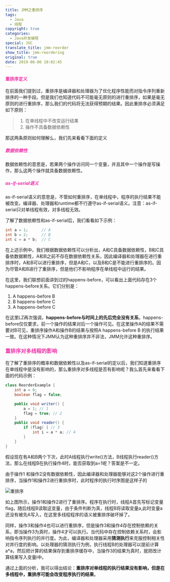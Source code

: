 ```yaml
---
title: JMM之重排序
tags:
  - Java
  - 线程
copyright: true
categories:
  - Java并发编程
special: JUC
translate_title: jmm-reorder
show_title: jmm-reordering
original: true
date: 2019-06-06 10:02:45
---
```


#### <font color="#EE30A7">重排序定义</font>

在前面我们提到过，重排序是编译器和处理器为了优化程序性能而对指令序列重新排序的一种手段。但是我们也知道代码不可能毫无原则的进行重排序，如果是毫无原则的进行重排序，那么我们的代码将无法获得预期的结果。因此重排序必须满足如下原则：

> 1. 在单线程中不改变运行结果
> 2. 操作不具备数据依赖性

那这两条原则如何理解么，我们先来看看下面的定义

##### <font color="#EE30A7">数据依赖性</font>

数据依赖性的意思是，若果两个操作访问同一个变量，并且其中一个操作是写操作，那么这两个操作就具备数据依赖性。

##### <font color="#EE30A7">as-if-serial语义</font>

 as-if-serial语义的意思是，不管如何重排序，在单线程中，程序的执行结果不能被改变。编译器、处理器和runtime都不行遵守as-if-serial语义。注意：as-if-serial只对单线程有效，对多线程无效。

了解了数据依赖性和as-if-serial后，我们看看如下示例：

```java
int a = 1;      // A
int b = 2;      // B 
int c = a * b;  // C
```

在上述示例中，我们根据数据依赖性可以分析出，A和C具备数据依赖性，B和C具备依数据赖性，A和B之前不存在数据依赖性关系，因此编译器和处理器在进行重排序时，A和B可以进行重排序，但是A和C，以及B和C是不能进行重排序的。因为尽管A和B进行了重排序，但是他们不影响程序在单线程中运行的结果。

在这里，我们联想前面讲到过的happens-before，可以看出上面代码存在3个happens-before关系。它们分别是：

1.  A happens-before B
2. B happens-before C
3. A happens-before C

在这里LZ再次强调，**happens-before与时间上的先后完全没有关系**，happens-before仅仅要求，前一个操作的结果对后一个操作可见。在这里操作A的结果不需要对B可见，重排序操作A和操作B的结果与按照A happens-before B 的执行结果一致。在这种情况下JMM认为这种重排序并不非法，JMM允许这种重排序。

### <font color="#EE30A7">重排序对多线程的影响</font>

 在了解了重排序的概率和数据依赖性以及as-if-serial的定以后，我们知道重排序在单线程中是没有影响的，那么重排序对多线程是否有影响呢？我么首先来看看下面的代码示例：

```java
class ReorderExample {
	int a = 0;
	boolean flag = false;

    public void writer() {
		a = 1; // 1
		flag = true; // 2
	} 
    public void reader() {
		if (flag) { // 3
			int i = a * a; // 4
		}
	}
}
```

假设现在有A和B两个下次，此时A线程执行write()方法，B线程执行reader()方法，那么在线程B在执行操作4时，能否获取到a=1呢？答案是不一定。

由于操作1 和操作2没有数据依赖性，因此编译器和处理器能够对这2个操作进行重排序，当操作1和操作2进行重排序时，此时程序的执行时序图是这样子的

![重排序](http://www.wailian.work/images/2019/06/06/1558361149868.png)

如上图所示，操作1和操作2进行了重排序。程序在执行时，线程A首先写标记变量flag，随后线程B读取这变量，由于条件判断为真，线程B将读取变量a,此时变量a还没有被先A写入，在这里多线程程序的语义被重排序破坏掉了。

同样，操作3和操作4也可以进行重排序，但是操作3和操作4存在控制依赖的关系，即当操作3为真时，操作4才可以执行。当代码中存在控制依赖关系时，会影响指令序列执行的并行度。为此，编译器和处理器采用**猜测执行**来克服控制相关性对并行度的影响。以处理器的猜测执行为例，执行线程B的处理器可以提前计算a*a，然后把计算的结果保存到重排序缓存中，当操作3的结果为真时，就把改计算结果写入变量i中。

通过上面的分析，我可以得出结论：**重排序对单线程的执行结果没有影响，但是在多线程中，重排序可能会改变程序执行的结果**。